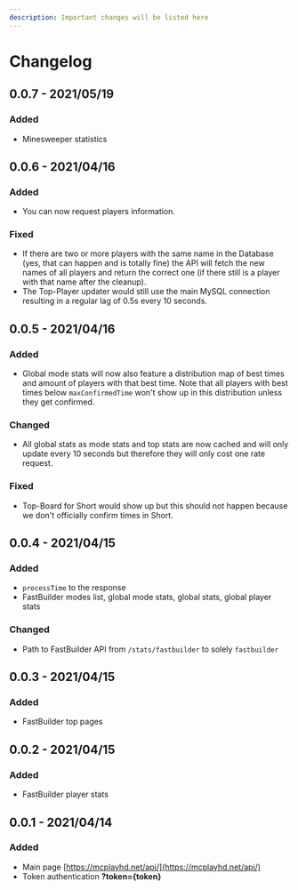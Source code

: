 ```yaml
---
description: Important changes will be listed here
---
```


# Changelog

## 0.0.7 - 2021/05/19

### Added

* Minesweeper statistics

## 0.0.6 - 2021/04/16

### Added

* You can now request players information.

### Fixed

* If there are two or more players with the same name in the Database \(yes, that can happen and is totally fine\) the API will fetch the new names of all players and return the correct one \(if there still is a player with that name after the cleanup\).
* The Top-Player updater would still use the main MySQL connection resulting in a regular lag of 0.5s every 10 seconds.

## 0.0.5 - 2021/04/16

### Added

* Global mode stats will now also feature a distribution map of best times and amount of players with that best time. Note that all players with best times below `maxConfirmedTime` won't show up in this distribution unless they get confirmed.

### Changed

* All global stats as mode stats and top stats are now cached and will only update every 10 seconds but therefore they will only cost one rate request.

### Fixed

* Top-Board for Short would show up but this should not happen because we don't officially confirm times in Short.

## 0.0.4 - 2021/04/15

### Added

* `processTime` to the response
* FastBuilder modes list, global mode stats, global stats, global player stats

### Changed

* Path to FastBuilder API from `/stats/fastbuilder` to solely `fastbuilder` 

## 0.0.3 - 2021/04/15

### Added

* FastBuilder top pages

## 0.0.2 - 2021/04/15

### Added

* FastBuilder player stats

## 0.0.1 - 2021/04/14

### Added

* Main page [https://mcplayhd.net/api/](https://mcplayhd.net/api/)
* Token authentication **?token={token}**



